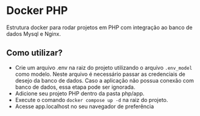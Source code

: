 # Docker PHP
Estrutura docker para rodar projetos em PHP com integração ao banco de dados Mysql e Nginx.

## Como utilizar?
- Crie um arquivo .env na raiz do projeto utilizando o arquivo `.env_model` como modelo. Neste arquivo é necessário passar as credenciais de desejo da banco de dados. Caso a aplicação não possua conexão com banco de dados, essa etapa pode ser ignorada.
- Adicione seu projeto PHP dentro da pasta php/app. 
- Execute o comando `docker compose up -d` na raiz do projeto.
- Acesse app.localhost no seu navegador de preferência
